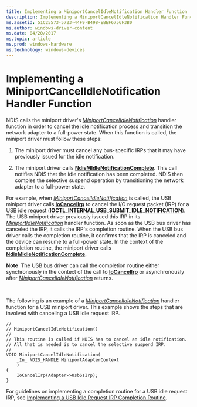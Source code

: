 ```yaml
---
title: Implementing a MiniportCancelIdleNotification Handler Function
description: Implementing a MiniportCancelIdleNotification Handler Function
ms.assetid: 51C25573-5723-44F9-B498-EBEF6756F3B0
ms.author: windows-driver-content
ms.date: 04/20/2017
ms.topic: article
ms.prod: windows-hardware
ms.technology: windows-devices
---
```


# Implementing a MiniportCancelIdleNotification Handler Function


NDIS calls the miniport driver's [*MiniportCancelIdleNotification*](https://msdn.microsoft.com/library/windows/hardware/hh464088) handler function in order to cancel the idle notification process and transition the network adapter to a full-power state. When this function is called, the miniport driver must follow these steps:

1.  The miniport driver must cancel any bus-specific IRPs that it may have previously issued for the idle notification.

2.  The miniport driver calls [**NdisMIdleNotificationComplete**](https://msdn.microsoft.com/library/windows/hardware/hh451491). This call notifies NDIS that the idle notification has been completed. NDIS then comples the selective suspend operation by transitioning the network adapter to a full-power state.

For example, when [*MiniportCancelIdleNotification*](https://msdn.microsoft.com/library/windows/hardware/hh464088) is called, the USB miniport driver calls [**IoCancelIrp**](https://msdn.microsoft.com/library/windows/hardware/ff548338) to cancel the I/O request packet (IRP) for a USB idle request ([**IOCTL\_INTERNAL\_USB\_SUBMIT\_IDLE\_NOTIFICATION**](https://msdn.microsoft.com/library/windows/hardware/ff537270)). The USB miniport driver previously issued this IRP in its [*MiniportIdleNotification*](https://msdn.microsoft.com/library/windows/hardware/hh464092) handler function. As soon as the USB bus driver has canceled the IRP, it calls the IRP's completion routine. When the USB bus driver calls the completion routine, it confirms that the IRP is canceled and the device can resume to a full-power state. In the context of the completion routine, the miniport driver calls [**NdisMIdleNotificationComplete**](https://msdn.microsoft.com/library/windows/hardware/hh451491).

**Note**  The USB bus driver can call the completion routine either synchronously in the context of the call to [**IoCancelIrp**](https://msdn.microsoft.com/library/windows/hardware/ff548338) or asynchronously after [*MiniportCancelIdleNotification*](https://msdn.microsoft.com/library/windows/hardware/hh464088) returns.

 

The following is an example of a [*MiniportCancelIdleNotification*](https://msdn.microsoft.com/library/windows/hardware/hh464088) handler function for a USB miniport driver. This example shows the steps that are involved with canceling a USB idle request IRP.

```
//
// MiniportCancelIdleNotification()
//
// This routine is called if NDIS has to cancel an idle notification.
// All that is needed is to cancel the selective suspend IRP.
//
VOID MiniportCancelIdleNotification(
    _In_ NDIS_HANDLE MiniportAdapterContext
    )
{
    IoCancelIrp(Adapter->UsbSsIrp);
}
```

For guidelines on implementing a completion routine for a USB idle request IRP, see [Implementing a USB Idle Request IRP Completion Routine](implementing-a-usb-idle-request-irp-completion-routine.md).

 

 





